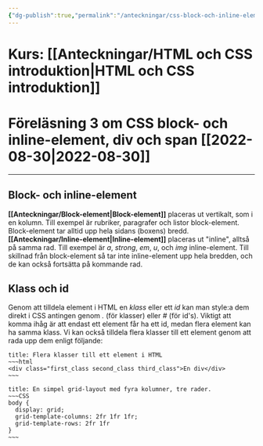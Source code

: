 ```yaml
---
{"dg-publish":true,"permalink":"/anteckningar/css-block-och-inline-element-div-och-span/"}
---
```


# Kurs: [[Anteckningar/HTML och CSS introduktion\|HTML och CSS introduktion]]
# Föreläsning 3 om CSS block- och inline-element, div och span [[2022-08-30\|2022-08-30]]
---
## Block- och inline-element
**[[Anteckningar/Block-element\|Block-element]]** placeras ut vertikalt, som i en kolumn. Till exempel är rubriker, paragrafer och listor block-element. Block-element tar alltid upp hela sidans (boxens) bredd.
**[[Anteckningar/Inline-element\|Inline-element]]** placeras ut "inline", alltså på samma rad. Till exempel är *a*, *strong*, *em*, *u*, och *img* inline-element. Till skillnad från block-element så tar inte inline-element upp hela bredden, och de kan också fortsätta på kommande rad.
## Klass och id
Genom att tilldela element i HTML en *klass* eller ett *id* kan man style:a dem direkt i CSS antingen genom *.* (för klasser) eller *#* (för id's).
Viktigt att komma ihåg är att endast ett element får ha ett id, medan flera element kan ha samma klass. Vi kan också tilldela flera klasser till ett element genom att rada upp dem enligt följande:
```ad-info
title: Flera klasser till ett element i HTML
~~~html
<div class="first_class second_class third_class">En div</div>
~~~
```

```ad-info
title: En simpel grid-layout med fyra kolumner, tre rader.
~~~CSS
body {
  display: grid;
  grid-template-columns: 2fr 1fr 1fr;
  grid-template-rows: 2fr 1fr
}
~~~
```
